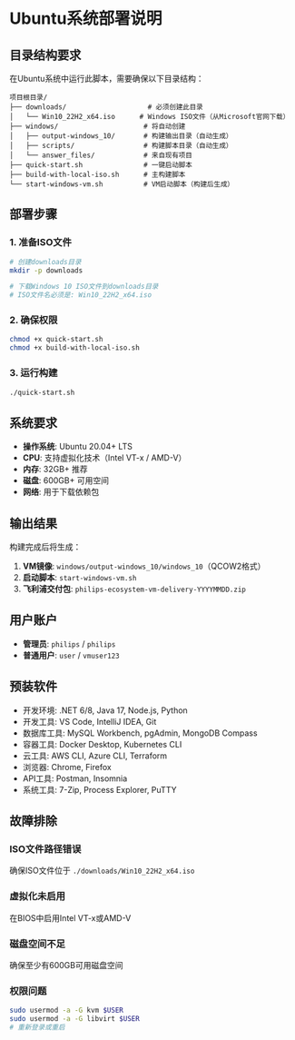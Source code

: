 # Ubuntu系统部署说明

## 目录结构要求

在Ubuntu系统中运行此脚本，需要确保以下目录结构：

```
项目根目录/
├── downloads/                    # 必须创建此目录
│   └── Win10_22H2_x64.iso      # Windows ISO文件（从Microsoft官网下载）
├── windows/                     # 将自动创建
│   ├── output-windows_10/       # 构建输出目录（自动生成）
│   ├── scripts/                 # 构建脚本目录（自动生成）
│   └── answer_files/            # 来自现有项目
├── quick-start.sh               # 一键启动脚本
├── build-with-local-iso.sh      # 主构建脚本
└── start-windows-vm.sh          # VM启动脚本（构建后生成）
```

## 部署步骤

### 1. 准备ISO文件
```bash
# 创建downloads目录
mkdir -p downloads

# 下载Windows 10 ISO文件到downloads目录
# ISO文件名必须是: Win10_22H2_x64.iso
```

### 2. 确保权限
```bash
chmod +x quick-start.sh
chmod +x build-with-local-iso.sh
```

### 3. 运行构建
```bash
./quick-start.sh
```

## 系统要求

- **操作系统**: Ubuntu 20.04+ LTS
- **CPU**: 支持虚拟化技术（Intel VT-x / AMD-V）
- **内存**: 32GB+ 推荐
- **磁盘**: 600GB+ 可用空间
- **网络**: 用于下载依赖包

## 输出结果

构建完成后将生成：

1. **VM镜像**: `windows/output-windows_10/windows_10`（QCOW2格式）
2. **启动脚本**: `start-windows-vm.sh`
3. **飞利浦交付包**: `philips-ecosystem-vm-delivery-YYYYMMDD.zip`

## 用户账户

- **管理员**: `philips` / `philips`
- **普通用户**: `user` / `vmuser123`

## 预装软件

- 开发环境: .NET 6/8, Java 17, Node.js, Python
- 开发工具: VS Code, IntelliJ IDEA, Git
- 数据库工具: MySQL Workbench, pgAdmin, MongoDB Compass
- 容器工具: Docker Desktop, Kubernetes CLI
- 云工具: AWS CLI, Azure CLI, Terraform
- 浏览器: Chrome, Firefox
- API工具: Postman, Insomnia
- 系统工具: 7-Zip, Process Explorer, PuTTY

## 故障排除

### ISO文件路径错误
确保ISO文件位于 `./downloads/Win10_22H2_x64.iso`

### 虚拟化未启用
在BIOS中启用Intel VT-x或AMD-V

### 磁盘空间不足
确保至少有600GB可用磁盘空间

### 权限问题
```bash
sudo usermod -a -G kvm $USER
sudo usermod -a -G libvirt $USER
# 重新登录或重启
```